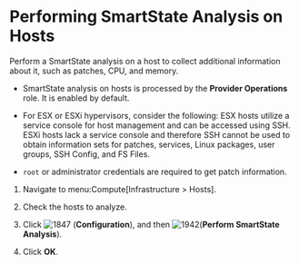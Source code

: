 # Performing SmartState Analysis on Hosts

Perform a SmartState analysis on a host to collect additional
information about it, such as patches, CPU, and memory.

<div class="note">

  - SmartState analysis on hosts is processed by the **Provider
    Operations** role. It is enabled by default.

  - For ESX or ESXi hypervisors, consider the following: ESX hosts
    utilize a service console for host management and can be accessed
    using SSH. ESXi hosts lack a service console and therefore SSH
    cannot be used to obtain information sets for patches, services,
    Linux packages, user groups, SSH Config, and FS Files.

  - `root` or administrator credentials are required to get patch
    information.

</div>

1.  Navigate to menu:Compute\[Infrastructure \> Hosts\].

2.  Check the hosts to analyze.

3.  Click ![1847](../images/1847.png) (**Configuration**), and then
    ![1942](../images/1942.png)(**Perform SmartState Analysis**).

4.  Click **OK**.
